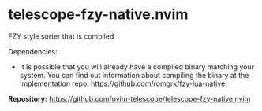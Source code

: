 # telescope-fzy-native.nvim

FZY style sorter that is compiled

Dependencies:
* It is possible that you will already have a compiled binary matching your system. You can find out information about compiling the binary at the implementation repo: https://github.com/romgrk/fzy-lua-native

**Repository:** <https://github.com/nvim-telescope/telescope-fzy-native.nvim> 

